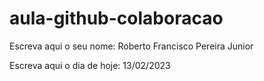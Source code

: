 # aula-github-colaboracao

Escreva aqui o seu nome: Roberto Francisco Pereira Junior

Escreva aqui o dia de hoje: 13/02/2023
